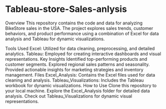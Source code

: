 # Tableau-store-Sales-anlysis

Overview
This repository contains the code and data for analyzing BikeStore sales in the USA. The project explores sales trends, customer behaviors, and product performance using a combination of Excel for data analysis and Tableau for dynamic visualizations.

Tools Used
Excel: Utilized for data cleaning, preprocessing, and detailed analytics.
Tableau: Employed for creating interactive dashboards and visual representations.
Key Insights
Identified top-performing products and customer segments.
Explored regional sales patterns and seasonality.
Provided actionable insights for marketing strategies and inventory management.
Files
Excel_Analysis: Contains the Excel files used for data cleaning and analysis.
Tableau_Visualizations: Includes the Tableau workbook for dynamic visualizations.
How to Use
Clone this repository to your local machine.
Explore the Excel_Analysis folder for detailed data analysis.
Check out Tableau_Visualizations for dynamic visual representations.
